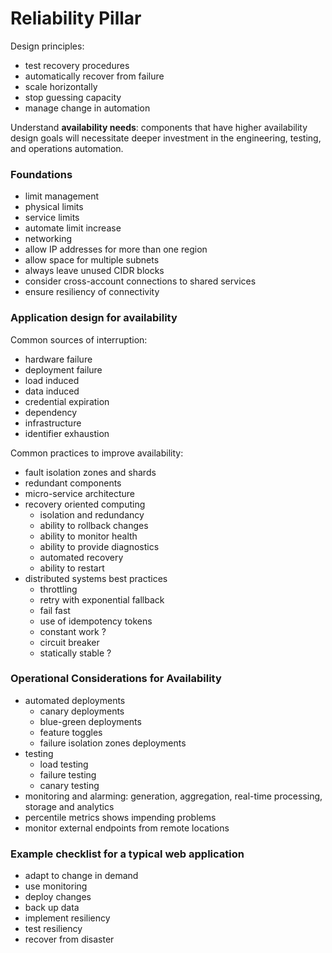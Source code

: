 # Reliability Pillar 

Design principles:
 - test recovery procedures
 - automatically recover from failure
 - scale horizontally
 - stop guessing capacity
 - manage change in automation

Understand **availability needs**: components that have higher availability design goals will necessitate deeper investment in the engineering, testing, and operations automation.

### Foundations 
 - limit management
  - physical limits
  - service limits
  - automate limit increase
 - networking
  - allow IP addresses for more than one region
  - allow space for multiple subnets
  - always leave unused CIDR blocks
  - consider cross-account connections to shared services
  - ensure resiliency of connectivity

### Application design for availability

 Common sources of interruption:
 - hardware failure
 - deployment failure
 - load induced
 - data induced
 - credential expiration
 - dependency
 - infrastructure
 - identifier exhaustion

Common practices to improve availability:
 - fault isolation zones and shards
 - redundant components
 - micro-service architecture
 - recovery oriented computing
   - isolation and redundancy
   - ability to rollback changes
   - ability to monitor health
   - ability to provide diagnostics
   - automated recovery
   - ability to restart
 - distributed systems best practices
   - throttling
   - retry with exponential fallback
   - fail fast
   - use of idempotency tokens
   - constant work ?
   - circuit breaker
   - statically stable ?

### Operational Considerations for Availability
- automated deployments
  - canary deployments
  - blue-green deployments
  - feature toggles
  - failure isolation zones deployments
- testing
  - load testing
  - failure testing
  - canary testing
- monitoring and alarming: generation, aggregation, real-time processing, storage and analytics
 - percentile metrics shows impending problems
 - monitor external endpoints from remote locations

### Example checklist for a typical web application
  - adapt to change in demand
  - use monitoring
  - deploy changes
  - back up data
  - implement resiliency
  - test resiliency
  - recover from disaster



